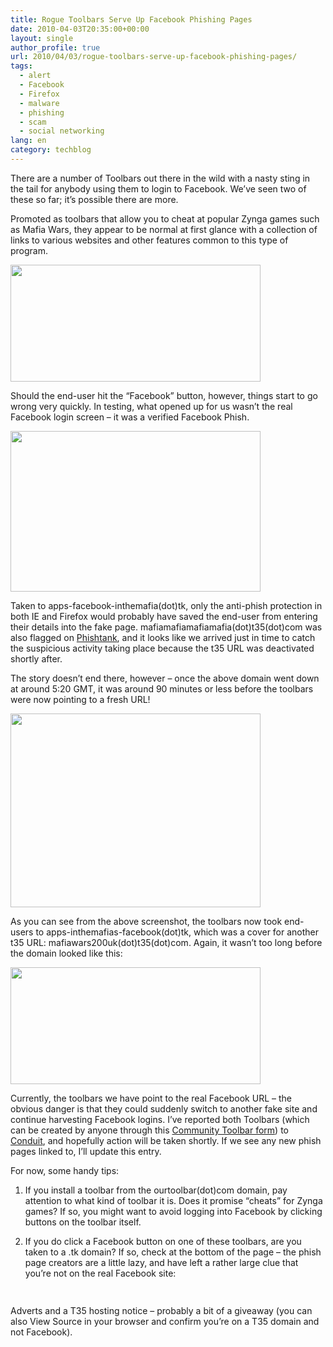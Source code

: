 ```yaml
---
title: Rogue Toolbars Serve Up Facebook Phishing Pages
date: 2010-04-03T20:35:00+00:00
layout: single
author_profile: true
url: 2010/04/03/rogue-toolbars-serve-up-facebook-phishing-pages/
tags:
  - alert
  - Facebook
  - Firefox
  - malware
  - phishing
  - scam
  - social networking
lang: en
category: techblog
---
```

There are a number of Toolbars out there in the wild with a nasty sting in the tail for anybody using them to login to Facebook. We’ve seen two of these so far; it’s possible there are more.

Promoted as toolbars that allow you to cheat at popular Zynga games such as Mafia Wars, they appear to be normal at first glance with a collection of links to various websites and other features common to this type of program.

<div>
  <a href="http://3.bp.blogspot.com/_vaUVXcmC3OI/S7eeY1fTkQI/AAAAAAAABe8/peDIjwL4D5c/s1600-h/fbpshtb000.gif" imageanchor="1"><img border="0" height="187" src="http://3.bp.blogspot.com/_vaUVXcmC3OI/S7eeY1fTkQI/AAAAAAAABe8/peDIjwL4D5c/s400/fbpshtb000.gif" width="400" /></a>
</div>

Should the end-user hit the “Facebook” button, however, things start to go wrong very quickly. In testing, what opened up for us wasn’t the real Facebook login screen – it was a verified Facebook Phish.

<div>
  <a href="http://1.bp.blogspot.com/_vaUVXcmC3OI/S7eeZ6DXFaI/AAAAAAAABfA/PeAfVSkKM1c/s1600-h/fbpshtb44.gif" imageanchor="1"><img border="0" height="257" src="http://1.bp.blogspot.com/_vaUVXcmC3OI/S7eeZ6DXFaI/AAAAAAAABfA/PeAfVSkKM1c/s400/fbpshtb44.gif" width="400" /></a>
</div>

Taken to apps-facebook-inthemafia(dot)tk, only the anti-phish protection in both IE and Firefox would probably have saved the end-user from entering their details into the fake page. mafiamafiamafiamafia(dot)t35(dot)com was also flagged on <a href="http://www.phishtank.com/phish_detail.php?phish_id=949821" target="_blank">Phishtank</a>, and it looks like we arrived just in time to catch the suspicious activity taking place because the t35 URL was deactivated shortly after.

The story doesn’t end there, however – once the above domain went down at around 5:20 GMT, it was around 90 minutes or less before the toolbars were now pointing to a fresh URL!

<div>
  <a href="http://2.bp.blogspot.com/_vaUVXcmC3OI/S7eebDCvb9I/AAAAAAAABfE/_mnG2-CwhSE/s1600-h/fbpshtb65.gif" imageanchor="1"><img border="0" height="310" src="http://2.bp.blogspot.com/_vaUVXcmC3OI/S7eebDCvb9I/AAAAAAAABfE/_mnG2-CwhSE/s400/fbpshtb65.gif" width="400" /></a>
</div>

As you can see from the above screenshot, the toolbars now took end-users to apps-inthemafias-facebook(dot)tk, which was a cover for another t35 URL: mafiawars200uk(dot)t35(dot)com. Again, it wasn’t too long before the domain looked like this:

<div>
  <a href="http://4.bp.blogspot.com/_vaUVXcmC3OI/S7eecD5tN2I/AAAAAAAABfI/pmNzPHzj_x8/s1600-h/fbpshtb999.gif" imageanchor="1"><img border="0" height="187" src="http://4.bp.blogspot.com/_vaUVXcmC3OI/S7eecD5tN2I/AAAAAAAABfI/pmNzPHzj_x8/s400/fbpshtb999.gif" width="400" /></a>
</div>

Currently, the toolbars we have point to the real Facebook URL – the obvious danger is that they could suddenly switch to another fake site and continue harvesting Facebook logins. I’ve reported both Toolbars (which can be created by anyone through this <a href="http://accounts.conduit.com/wizard/" target="_blank">Community Toolbar form</a>) to <a href="http://www.conduit.com/" target="_blank">Conduit</a>, and hopefully action will be taken shortly. If we see any new phish pages linked to, I’ll update this entry.

For now, some handy tips:

1) If you install a toolbar from the ourtoolbar(dot)com domain, pay attention to what kind of toolbar it is. Does it promise “cheats” for Zynga games? If so, you might want to avoid logging into Facebook by clicking buttons on the toolbar itself.

2) If you do click a Facebook button on one of these toolbars, are you taken to a .tk domain? If so, check at the bottom of the page – the phish page creators are a little lazy, and have left a rather large clue that you’re not on the real Facebook site:

<div>
  <a href="http://4.bp.blogspot.com/_vaUVXcmC3OI/S7efEMtK7kI/AAAAAAAABfM/gJ5q34CUAqM/s1600-h/fbpshtad.gif" imageanchor="1"><img border="0" height="15" src="http://4.bp.blogspot.com/_vaUVXcmC3OI/S7efEMtK7kI/AAAAAAAABfM/gJ5q34CUAqM/s400/fbpshtad.gif" width="400" /></a>
</div>

Adverts and a T35 hosting notice – probably a bit of a giveaway (you can also View Source in your browser and confirm you’re on a T35 domain and not Facebook).